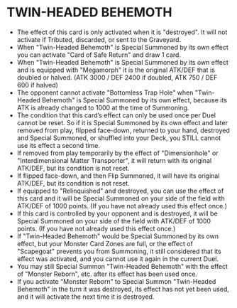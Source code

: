 
# TWIN-HEADED BEHEMOTH

*   The effect of this card is only activated when it is "destroyed". It will not activate if Tributed, discarded, or sent to the Graveyard.
*   When "Twin-Headed Behemoth" is Special Summoned by its own effect you can activate "Card of Safe Return" and draw 1 card.
*   When "Twin-Headed Behemoth" is Special Summoned by its own effect and is equipped with "Megamorph" it is the original ATK/DEF that is doubled or halved. (ATK 3000 / DEF 2400 if doubled, ATK 750 / DEF 600 if halved)
*   The opponent cannot activate "Bottomless Trap Hole" when "Twin-Headed Behemoth" is Special Summoned by its own effect, because its ATK is already changed to 1000 at the time of Summoning.
*   The condition that this card’s effect can only be used once per Duel cannot be reset. So if it is Special Summoned by its own effect and later removed from play, flipped face-down, returned to your hand, destroyed and Special Summoned, or shuffled into your Deck, you STILL cannot use its effect a second time.
*   If removed from play temporarily by the effect of "Dimensionhole" or "Interdimensional Matter Transporter", it will return with its original ATK/DEF, but its condition is not reset.
*   If flipped face-down, and then Flip Summoned, it will have its original ATK/DEF, but its condition is not reset.
*   If equipped to "Relinquished" and destroyed, you can use the effect of this card and it will be Special Summoned on your side of the field with ATK/DEF of 1000 points. (If you have not already used this effect once.)
*   If this card is controlled by your opponent and is destroyed, it will be Special Summoned on your side of the field with ATK/DEF of 1000 points. (If you have not already used this effect once.)
*   If "Twin-Headed Behemoth" would be Special Summoned by its own effect, but your Monster Card Zones are full, or the effect of "Scapegoat" prevents you from Summoning, it still considered that its effect was activated, and you cannot use it again in the current Duel.
*   You may still Special Summon "Twin-Headed Behemoth" with the effect of "Monster Reborn", etc. after its effect has been used once.
*   If you activate "Monster Reborn" to Special Summon "Twin-Headed Behemoth" in the turn it was destroyed, its effect has not yet been used, and it will activate the next time it is destroyed.

  